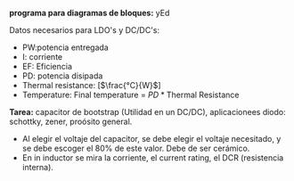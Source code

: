 **programa para diagramas de bloques:** yEd

Datos necesarios para LDO's  y DC/DC's:
- PW:potencia entregada
- I: corriente
- EF: Eficiencia
- PD: potencia disipada
- Thermal resistance: [$\frac{°C}{W}$]
- Temperature: Final temperature = $PD * \text{Thermal Resistance}$


**Tarea:** capacitor de bootstrap (Utilidad en un DC/DC), aplicacionees diodo: schottky, zener, proósito general.

- Al elegir el voltaje del capacitor, se debe elegir el voltaje necesitado, y se debe escoger el 80% de este valor. Debe de ser cerámico.
- En in inductor se mira la corriente, el current rating, el DCR (resistencia interna).